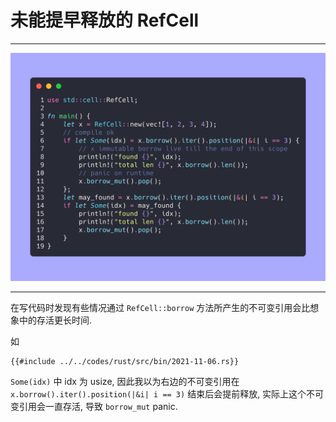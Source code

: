 # 未能提早释放的 RefCell

---

![code](../../assets/2021_11_06/refcell.png)

---

在写代码时发现有些情况通过 `RefCell::borrow` 方法所产生的不可变引用会比想象中的存活更长时间.

如
```
{{#include ../../codes/rust/src/bin/2021-11-06.rs}}
```

`Some(idx)` 中 idx 为 usize, 因此我以为右边的不可变引用在 `x.borrow().iter().position(|&i| i == 3)` 结束后会提前释放, 实际上这个不可变引用会一直存活, 导致 `borrow_mut` panic.


